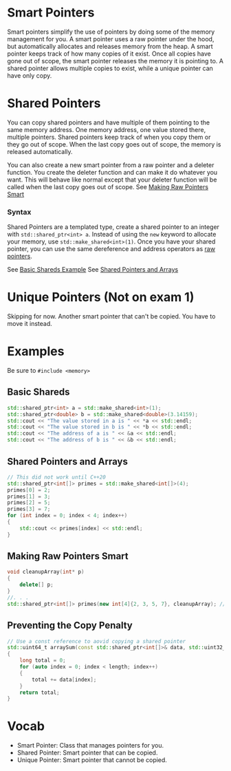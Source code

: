 # Smart Pointers
Smart pointers simplify the use of pointers by doing some of the memory management for you. A smart pointer uses a raw pointer
under the hood, but automatically allocates and releases memory from the heap. A smart pointer keeps track of how many copies of it
exist. Once all copies have gone out of scope, the smart pointer releases the memory it is pointing to. A shared pointer
allows multiple copies to exist, while a unique pointer can have only copy.

# Shared Pointers
You can copy shared pointers and have multiple of them pointing to the same memory address. One memory address, one
value stored there, multiple pointers. Shared pointers keep track of when you copy them or they go out of scope. When
the last copy goes out of scope, the memory is released automatically.

You can also create a new smart pointer from a raw pointer and a deleter function. You create the deleter function and
can make it do whatever you want. This will behave like normal except that your deleter function will be called when the
last copy goes out of scope. See [Making Raw Pointers Smart](#making-raw-pointers-smart)

### Syntax
Shared Pointers are a templated type, create a shared pointer to an integer with `std::shared_ptr<int> a`. Instead of
using the `new` keyword to allocate your memory, use `std::make_shared<int>(1)`. Once you have your shared pointer, you
can use the same dereference and address operators as [raw pointers](dynamic_memory.md#raw-pointers).

See [Basic Shareds Example](#basic-shareds)
See [Shared Pointers and Arrays](#shared-pointers-and-arrays)

# Unique Pointers (Not on exam 1)
Skipping for now. Another smart pointer that can't be copied. You have to move it instead.

# Examples
Be sure to `#include <memory>`

## Basic Shareds
```cpp
std::shared_ptr<int> a = std::make_shared<int>(1);
std::shared_ptr<double> b = std::make_shared<double>(3.14159);
std::cout << "The value stored in a is " << *a << std::endl;
std::cout << "The value stored in b is " << *b << std::endl;
std::cout << "The address of a is " << &a << std::endl;
std::cout << "The address of b is " << &b << std::endl;
```

## Shared Pointers and Arrays
```cpp
// This did not work until C++20 
std::shared_ptr<int[]> primes = std::make_shared<int[]>(4);
primes[0] = 2;
primes[1] = 3;
primes[2] = 5;
primes[3] = 7;
for (int index = 0; index < 4; index++)
{
    std::cout << primes[index] << std::endl;
}
```

## Making Raw Pointers Smart
```cpp
void cleanupArray(int* p)
{
    delete[] p;
}
//. . .
std::shared_ptr<int[]> primes(new int[4]{2, 3, 5, 7}, cleanupArray); // new gives a raw pointer
```

## Preventing the Copy Penalty
```cpp
// Use a const reference to aovid copying a shared pointer
std::uint64_t arraySum(const std::shared_ptr<int[]>& data, std::uint32_t length)
{
    long total = 0;
    for (auto index = 0; index < length; index++)
    {
        total += data[index];
    }
    return total;
}
```

# Vocab
- Smart Pointer: Class that manages pointers for you.
- Shared Pointer: Smart pointer that can be copied.
- Unique Pointer: Smart pointer that cannot be copied.
